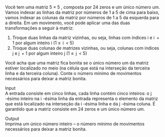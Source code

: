 Você tem uma matriz 5 × 5 , composta por 24 zeros e um único número um. Vamos indexar as linhas da matriz por números de 1 a 5 de cima para baixo, vamos indexar as colunas da matriz por números de 1 a 5 da esquerda para a direita. Em um movimento, você pode aplicar uma das duas transformações a seguir à matriz:

1. Troque duas linhas da matriz vizinhas, ou seja, linhas com índices i e i  + 1 por algum inteiro i (1 ≤  i  < 5)
2. Troque duas colunas de matrizes vizinhas, ou seja, colunas com índices j e j  + 1 por algum inteiro j (1 ≤  j  < 5)

Você acha que uma matriz fica bonita se o único número um da matriz estiver localizado no meio (na célula que está na interseção da terceira linha e da terceira coluna). Conte o número mínimo de movimentos necessários para deixar a matriz bonita.

   
Input  
A entrada consiste em cinco linhas, cada linha contém cinco inteiros: o j -ésimo inteiro na i -ésima linha da entrada representa o elemento da matriz que está localizado na interseção da i -ésima linha e da j -ésima coluna. É garantido que a matriz consiste em 24 zeros e um único número um.

Output  
Imprima um único número inteiro – o número mínimo de movimentos necessários para deixar a matriz bonita.
